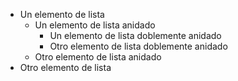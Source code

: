 - Un elemento de lista
    + Un elemento de lista anidado
        * Un elemento de lista doblemente anidado
        * Otro elemento de lista doblemente anidado
    + Otro elemento de lista anidado
- Otro elemento de lista

